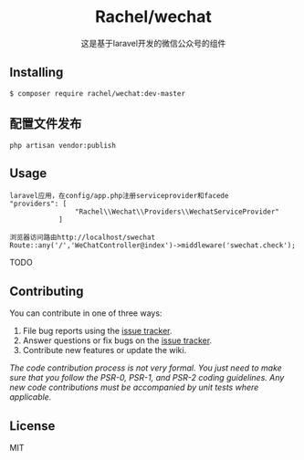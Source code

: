 <h1 align="center"> Rachel/wechat </h1>

<p align="center"> 这是基于laravel开发的微信公众号的组件</p>


## Installing

```shell
$ composer require rachel/wechat:dev-master
```
## 配置文件发布

```shell
php artisan vendor:publish 
```
## Usage
```
laravel应用，在config/app.php注册serviceprovider和facede
"providers": [
                "Rachel\\Wechat\\Providers\\WechatServiceProvider"
            ]
```
```
浏览器访问路由http://localhost/swechat
Route::any('/','WeChatController@index')->middleware('swechat.check');
```
TODO

## Contributing

You can contribute in one of three ways:

1. File bug reports using the [issue tracker](https://github.com//achel/wechat/issues).
2. Answer questions or fix bugs on the [issue tracker](https://github.com//achel/wechat/issues).
3. Contribute new features or update the wiki.

_The code contribution process is not very formal. You just need to make sure that you follow the PSR-0, PSR-1, and PSR-2 coding guidelines. Any new code contributions must be accompanied by unit tests where applicable._

## License

MIT